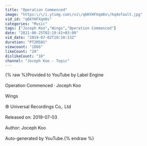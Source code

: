 ```yaml
---
title: "Operation Commenced"
image: "https:\/\/i.ytimg.com\/vi\/q6KYHFXqm0s\/hqdefault.jpg"
vid_id: "q6KYHFXqm0s"
categories: "Music"
tags: ["Joceph Koo","Wings","Operation Commenced"]
date: "2021-06-25T02:19:41+03:00"
vid_date: "2019-07-02T10:10:13Z"
duration: "PT2M58S"
viewcount: "1866"
likeCount: "29"
dislikeCount: "10"
channel: "Joceph Koo - Topic"
---
```

{% raw %}Provided to YouTube by Label Engine<br /><br />Operation Commenced · Joceph Koo<br /><br />Wings<br /><br />℗ Universal Recordings Co,. Ltd<br /><br />Released on: 2019-07-03<br /><br />Author: Joceph Koo<br /><br />Auto-generated by YouTube.{% endraw %}
